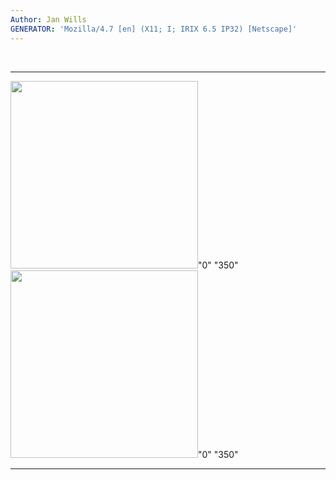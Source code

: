 ```yaml
---
Author: Jan Wills
GENERATOR: 'Mozilla/4.7 [en] (X11; I; IRIX 6.5 IP32) [Netscape]'
---
```


 
  -------------------------------------------- --------------------------------------------
  <img height="300" width="300" src="image2a.gif">"0" "350"   <img height="300" width="300" src="image2c.gif">"0" "350"
  -------------------------------------------- --------------------------------------------
